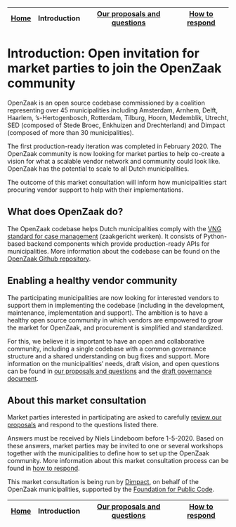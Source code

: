 | <a href="README.md">Home</a> | Introduction | <a href="questions-en.md">Our proposals and questions</a> | <a href="how-to-respond-en.md">How to respond</a> |
| -------- | -------- | -------- | -------- |

# Introduction: Open invitation for market parties to join the OpenZaak community

OpenZaak is an open source codebase commissioned by a coalition representing over 45 municipalities including Amsterdam, Arnhem, Delft, Haarlem, ’s-Hertogenbosch, Rotterdam, Tilburg, Hoorn, Medemblik, Utrecht, SED (composed of Stede Broec, Enkhuizen and Drechterland) and Dimpact (composed of more than 30 municipalities).

The first production-ready iteration was completed in February 2020. The OpenZaak community is now looking for market parties to help co-create a vision for what a scalable vendor network and community could look like. OpenZaak has the potential to scale to all Dutch municipalities.

The outcome of this market consultation will inform how municipalities start procuring vendor support to help with their implementations.

## What does OpenZaak do?

The OpenZaak codebase helps Dutch municipalities comply with the [VNG standard for case management](https://www.vngrealisatie.nl/producten/api-standaarden-zaakgericht-werken) (zaakgericht werken). It consists of Python-based backend components which provide production-ready APIs for municipalities. More information about the codebase can be found on the [OpenZaak Github repository](https://github.com/open-zaak/open-zaak).

## Enabling a healthy vendor community

The participating municipalities are now looking for interested vendors to support them in implementing the codebase (including in the development, maintenance, implementation and support). The ambition is to have a healthy open source community in which vendors are empowered to grow the market for OpenZaak, and procurement is simplified and standardized.

For this, we believe it is important to have an open and collaborative community, including a single codebase with a common governance structure and a shared understanding on bug fixes and support. More information on the municipalities’ needs, draft vision, and open questions can be found in [our proposals and questions](questions-en.md) and the [draft governance document](GOVERNANCE.md).

## About this market consultation

Market parties interested in participating are asked to carefully [review our proposals](questions-en.md) and respond to the questions listed there.

Answers must be received by Niels Lindeboom before 1-5-2020. Based on these answers, market parties may be invited to one or several workshops together with the municipalities to define how to set up the OpenZaak community. More information about this market consultation process can be found in [how to respond](how-to-respond-en.md).

This market consultation is being run by [Dimpact](https://www.dimpact.nl/), on behalf of the OpenZaak municipalities, supported by the [Foundation for Public Code](https://publiccode.net/).

| <a href="README.md">Home</a> | Introduction | <a href="questions-en.md">Our proposals and questions</a> | <a href="how-to-respond-en.md">How to respond</a> |
| -------- | -------- | -------- | -------- |
